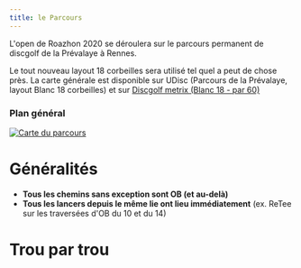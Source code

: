 ```yaml
---
title: le Parcours
---
```



L'open de Roazhon 2020 se déroulera sur le parcours permanent de discgolf de la Prévalaye à Rennes.

Le tout nouveau layout 18 corbeilles sera utilisé tel quel a peut de chose près. 
La carte générale est disponible sur UDisc (Parcours de la Prévalaye, layout Blanc 18 corbeilles) et sur [Discgolf metrix (Blanc 18 - par 60)](https://discgolfmetrix.com/?u=map&ID=17722)

### Plan général
[![Carte du parcours](/map.jpg)](/map.jpg)

# Généralités

 - __Tous les chemins sans exception sont OB (et au-delà)__
 - __Tous les lancers depuis le même lie ont lieu immédiatement__ (ex. ReTee sur les traversées d'OB du 10 et du 14)

# Trou par trou
